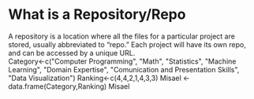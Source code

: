 # What is a Repository/Repo
A repository is a location where all the files for a particular project are stored, usually abbreviated to “repo.” Each project will have its own repo, and can be accessed by a unique URL.  
Category<-c("Computer Programming", "Math", "Statistics", "Machine Learning", "Domain Expertise", "Comunication and Presentation Skills", "Data Visualization")
Ranking<-c(4,4,2,1,4,3,3)
Misael <- data.frame(Category,Ranking)
Misael
